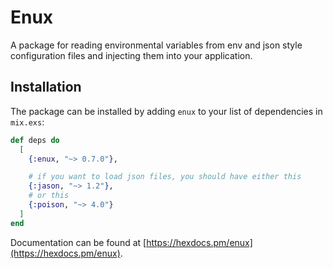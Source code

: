 # Enux

A package for reading environmental variables from env and json style configuration files and injecting them into your application.

## Installation

The package can be installed by adding `enux` to your list of dependencies in `mix.exs`:

```elixir
def deps do
  [
    {:enux, "~> 0.7.0"},

    # if you want to load json files, you should have either this
    {:jason, "~> 1.2"},
    # or this
    {:poison, "~> 4.0"}
  ]
end
```

Documentation can be found at [https://hexdocs.pm/enux](https://hexdocs.pm/enux).
